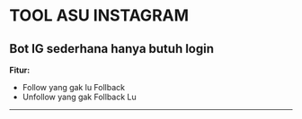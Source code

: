 # TOOL ASU INSTAGRAM
Bot IG sederhana hanya butuh login
---------------------
**Fitur:**
- Follow yang gak lu Follback
- Unfollow yang gak Follback Lu
---------------------
